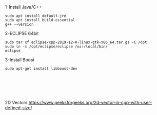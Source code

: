 
1-Install Java/C++
```
sudo apt install default-jre
sudo apt install build-essential
g++ --version
```

2-ECLIPSE 64bit
```
sudo tar xf eclipse-cpp-2019-12-R-linux-gtk-x86_64.tar.gz -C /opt
sudo ln -s /opt/eclipse/eclipse /usr/local/bin/
eclipse
```

3-Install Boost
```
sudo apt-get install libboost-dev
```

</br></br></br></br>

2D Vectors
https://www.geeksforgeeks.org/2d-vector-in-cpp-with-user-defined-size/

